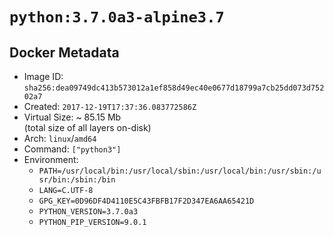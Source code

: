 # `python:3.7.0a3-alpine3.7`

## Docker Metadata

- Image ID: `sha256:dea09749dc413b573012a1ef858d49ec40e0677d18799a7cb25dd073d75202a7`
- Created: `2017-12-19T17:37:36.083772586Z`
- Virtual Size: ~ 85.15 Mb  
  (total size of all layers on-disk)
- Arch: `linux`/`amd64`
- Command: `["python3"]`
- Environment:
  - `PATH=/usr/local/bin:/usr/local/sbin:/usr/local/bin:/usr/sbin:/usr/bin:/sbin:/bin`
  - `LANG=C.UTF-8`
  - `GPG_KEY=0D96DF4D4110E5C43FBFB17F2D347EA6AA65421D`
  - `PYTHON_VERSION=3.7.0a3`
  - `PYTHON_PIP_VERSION=9.0.1`
